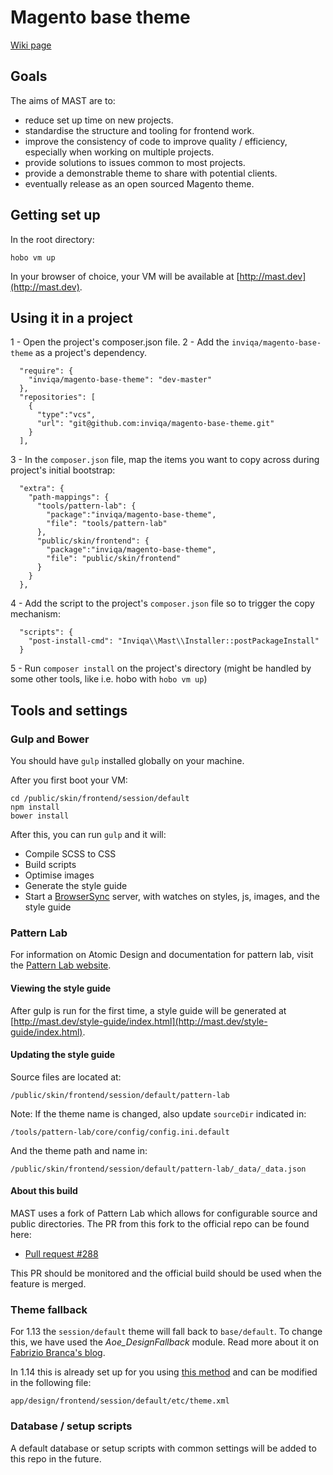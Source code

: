 # Magento base theme

[Wiki page](https://ibuildings.jira.com/wiki/display/SESSIONMX/MAST-++Magento+Session+Theme)

## Goals

The aims of MAST are to:

* reduce set up time on new projects.
* standardise the structure and tooling for frontend work.
* improve the consistency of code to improve quality / efficiency, especially when working on multiple projects.
* provide solutions to issues common to most projects.
* provide a demonstrable theme to share with potential clients.
* eventually release as an open sourced Magento theme.

## Getting set up

In the root directory:

    hobo vm up

In your browser of choice, your VM will be available at [http://mast.dev](http://mast.dev).

## Using it in a project

1 - Open the project's composer.json file.
2 - Add the `inviqa/magento-base-theme` as a project's dependency. 
```
  "require": {
    "inviqa/magento-base-theme": "dev-master"
  },
  "repositories": [
    {
      "type":"vcs",
      "url": "git@github.com:inviqa/magento-base-theme.git"
    }
  ],
```
3 - In the `composer.json` file, map the items you want to copy across during project's initial bootstrap:
```
  "extra": {
    "path-mappings": {
      "tools/pattern-lab": {
        "package":"inviqa/magento-base-theme",
        "file": "tools/pattern-lab"
      },
      "public/skin/frontend": {
        "package":"inviqa/magento-base-theme",
        "file": "public/skin/frontend"
      }
    }
  },
```
4 - Add the script to the project's `composer.json` file so to trigger the copy mechanism:
```
  "scripts": {
    "post-install-cmd": "Inviqa\\Mast\\Installer::postPackageInstall"
  }
```
5 - Run `composer install` on the project's directory (might be handled by some other tools, like i.e. hobo with `hobo vm up`)

## Tools and settings

### Gulp and Bower

You should have `gulp` installed globally on your machine.

After you first boot your VM:

    cd /public/skin/frontend/session/default
    npm install
    bower install

After this, you can run `gulp` and it will:

* Compile SCSS to CSS
* Build scripts
* Optimise images
* Generate the style guide
* Start a [BrowserSync](http://www.browsersync.io/) server, with watches on styles, js, images, and the style guide

### Pattern Lab

For information on Atomic Design and documentation for pattern lab, visit the [Pattern Lab website](http://patternlab.io/).

#### Viewing the style guide

After gulp is run for the first time, a style guide will be generated at [http://mast.dev/style-guide/index.html](http://mast.dev/style-guide/index.html).

#### Updating the style guide

Source files are located at:

    /public/skin/frontend/session/default/pattern-lab

Note: If the theme name is changed, also update `sourceDir` indicated in:

    /tools/pattern-lab/core/config/config.ini.default

And the theme path and name in:

    /public/skin/frontend/session/default/pattern-lab/_data/_data.json

#### About this build

MAST uses a fork of Pattern Lab which allows for configurable source and public directories. The PR from this fork to the official repo can be found here:

* [Pull request #288](https://github.com/pattern-lab/patternlab-php/pull/288)

This PR should be monitored and the official build should be used when the feature is merged.

### Theme fallback

For 1.13 the `session/default` theme will fall back to `base/default`. To change this, we have used the *Aoe_DesignFallback* module. Read more about it on [Fabrizio Branca's blog](http://fbrnc.net/blog/2012/03/custom-design-fallbacks-in-magento).

In 1.14 this is already set up for you using [this method](http://alanstorm.com/magento_parent_child_themes) and can be modified in the following file:

    app/design/frontend/session/default/etc/theme.xml

### Database / setup scripts

A default database or setup scripts with common settings will be added to this repo in the future.
